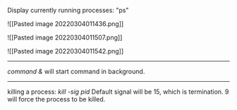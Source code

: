 Display currently running processes: "ps"

![[Pasted image 20220304011436.png]]

![[Pasted image 20220304011507.png]]

![[Pasted image 20220304011542.png]]

----------------------------------

*command &* will start command in background.

-------------------------------------
killing a process: *kill -sig pid*
Default signal will be 15, which is termination.
9 will force the process to be killed.